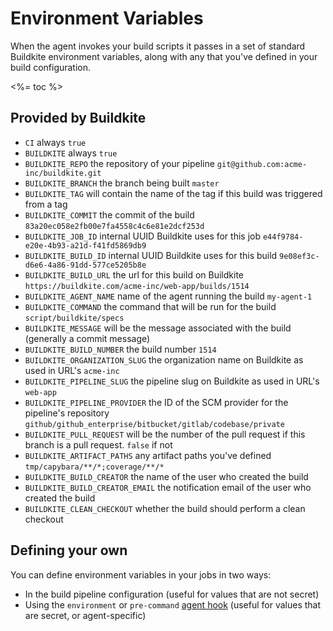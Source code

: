 # Environment Variables

When the agent invokes your build scripts it passes in a set of standard Buildkite environment variables, along with any that you've defined in your build configuration.

<%= toc %>

## Provided by Buildkite

- `CI` always `true`
- `BUILDKITE` always `true`
- `BUILDKITE_REPO` the repository of your pipeline `git@github.com:acme-inc/buildkite.git`
- `BUILDKITE_BRANCH` the branch being built `master`
- `BUILDKITE_TAG` will contain the name of the tag if this build was triggered from a tag
- `BUILDKITE_COMMIT` the commit of the build `83a20ec058e2fb00e7fa4558c4c6e81e2dcf253d`
- `BUILDKITE_JOB_ID` internal UUID Buildkite uses for this job `e44f9784-e20e-4b93-a21d-f41fd5869db9`
- `BUILDKITE_BUILD_ID` internal UUID Buildkite uses for this build `9e08ef3c-d6e6-4a86-91dd-577ce5205b8e`
- `BUILDKITE_BUILD_URL` the url for this build on Buildkite `https://buildkite.com/acme-inc/web-app/builds/1514`
- `BUILDKITE_AGENT_NAME` name of the agent running the build `my-agent-1`
- `BUILDKITE_COMMAND` the command that will be run for the build `script/buildkite/specs`
- `BUILDKITE_MESSAGE` will be the message associated with the build (generally a commit message)
- `BUILDKITE_BUILD_NUMBER` the build number `1514`
- `BUILDKITE_ORGANIZATION_SLUG` the organization name on Buildkite as used in URL's `acme-inc`
- `BUILDKITE_PIPELINE_SLUG` the pipeline slug on Buildkite as used in URL's `web-app`
- `BUILDKITE_PIPELINE_PROVIDER` the ID of the SCM provider for the pipeline's repository `github/github_enterprise/bitbucket/gitlab/codebase/private`
- `BUILDKITE_PULL_REQUEST` will be the number of the pull request if this branch is a pull request. `false` if not
- `BUILDKITE_ARTIFACT_PATHS` any artifact paths you've defined `tmp/capybara/**/*;coverage/**/*`
- `BUILDKITE_BUILD_CREATOR` the name of the user who created the build
- `BUILDKITE_BUILD_CREATOR_EMAIL` the notification email of the user who created the build
- `BUILDKITE_CLEAN_CHECKOUT` whether the build should perform a clean checkout

## Defining your own

You can define environment variables in your jobs in two ways:

* In the build pipeline configuration (useful for values that are not secret)
* Using the `environment` or `pre-command` [agent hook](/docs/agent/hooks) (useful for values that are secret, or agent-specific)
